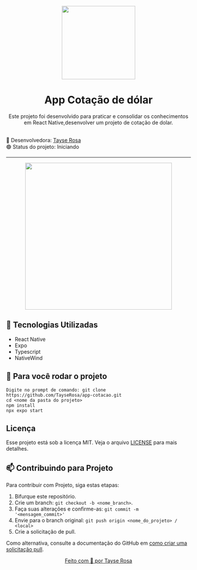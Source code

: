 <p align="center">

  <img src="https://logodownload.org/wp-content/uploads/2019/08/nubank-logo-0-1-1536x1536.png" width="200">
</p>
<h1 align="center"> App Cotação de dólar</h1>

<p align="center">Este projeto foi desenvolvido para praticar e consolidar os conhecimentos em React Native,desenvolver um projeto de cotação de dolar.</p>

<br>
🚀 Desenvolvedora:
<a href="https://www.tayserosa.com">
Tayse Rosa
</a>
<br>
🟢 Status do projeto: Iniciando

---
<p align="center">
  <img src="readme01.jpeg" width="400">
</p>


## 🚀 Tecnologias Utilizadas
<ul>
    <li>React Native</li>
    <li>Expo</li>
    <li>Typescript</li>
    <li>NativeWind </li>
</ul>


## 🚀 Para você rodar o projeto
```
Digite no prompt de comando: git clone https://github.com/TayseRosa/app-cotacao.git
cd <nome da pasta do projeto>
npm install
npx expo start
```

## Licença
Esse projeto está sob a licença MIT. Veja o arquivo [LICENSE](LICENSE.md) para mais detalhes.


## 📫 Contribuindo para Projeto

Para contribuir com Projeto, siga estas etapas:

1. Bifurque este repositório.
2. Crie um branch: `git checkout -b <nome_branch>`.
3. Faça suas alterações e confirme-as: `git commit -m '<mensagem_commit>'`
4. Envie para o branch original: `git push origin <nome_do_projeto> / <local>`
5. Crie a solicitação de pull.

Como alternativa, consulte a documentação do GitHub em [como criar uma solicitação pull](https://help.github.com/en/github/collaborating-with-issues-and-pull-requests/creating-a-pull-request).


<a href="https://www.tayserosa.com">
<p align="center">Feito com 💜 por Tayse Rosa</p>
</a>